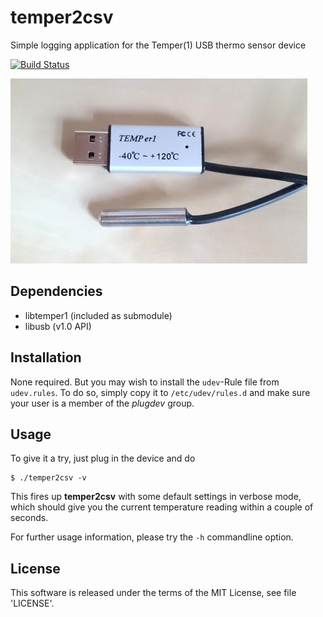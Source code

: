 # temper2csv

Simple logging application for the Temper(1) USB thermo sensor device

[![Build Status](https://travis-ci.org/lynix/temper2csv.svg?branch=master)](https://travis-ci.org/lynix/temper2csv)

![](https://github.com/lynix/temper2csv/blob/master/temper.jpg)


## Dependencies
 * libtemper1 (included as submodule)
 * libusb (v1.0 API)

## Installation
None required. But you may wish to install the `udev`-Rule file from `udev.rules`.
To do so, simply copy it to `/etc/udev/rules.d` and make sure your user is a
member of the *plugdev* group.

## Usage
To give it a try, just plug in the device and do
```
$ ./temper2csv -v
```

This fires up **temper2csv** with some default settings in verbose mode, which
should give you the current temperature reading within a couple of seconds.

For further usage information, please try the `-h` commandline option.

## License

This software is released under the terms of the MIT License, see file
'LICENSE'.

